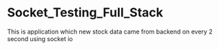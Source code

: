 # Socket_Testing_Full_Stack
This is application which new stock data came from backend on every 2 second using socket io
